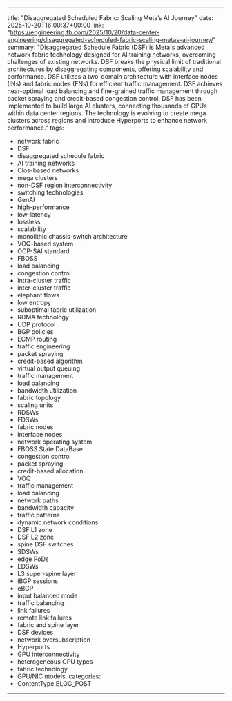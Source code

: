 
---
title: "Disaggregated Scheduled Fabric: Scaling Meta’s AI Journey"
date: 2025-10-20T16:00:37+00:00
link: "https://engineering.fb.com/2025/10/20/data-center-engineering/disaggregated-scheduled-fabric-scaling-metas-ai-journey/"
summary: "Disaggregated Schedule Fabric (DSF) is Meta's advanced network fabric technology designed for AI training networks, overcoming challenges of existing networks. DSF breaks the physical limit of traditional architectures by disaggregating components, offering scalability and performance. DSF utilizes a two-domain architecture with interface nodes (INs) and fabric nodes (FNs) for efficient traffic management. DSF achieves near-optimal load balancing and fine-grained traffic management through packet spraying and credit-based congestion control. DSF has been implemented to build large AI clusters, connecting thousands of GPUs within data center regions. The technology is evolving to create mega clusters across regions and introduce Hyperports to enhance network performance."
tags:
  - network fabric
  - DSF
  - disaggregated schedule fabric
  - AI training networks
  - Clos-based networks
  - mega clusters
  - non-DSF region interconnectivity
  - switching technologies
  - GenAI
  - high-performance
  - low-latency
  - lossless
  - scalability
  - monolithic chassis-switch architecture
  - VOQ-based system
  - OCP-SAI standard
  - FBOSS
  - load balancing
  - congestion control
  - intra-cluster traffic
  - inter-cluster traffic
  - elephant flows
  - low entropy
  - suboptimal fabric utilization
  - RDMA technology
  - UDP protocol
  - BGP policies
  - ECMP routing
  - traffic engineering
  - packet spraying
  - credit-based algorithm
  - virtual output queuing
  - traffic management
  - load balancing
  - bandwidth utilization
  - fabric topology
  - scaling units
  - RDSWs
  - FDSWs
  - fabric nodes
  - interface nodes
  - network operating system
  - FBOSS State DataBase
  - congestion control
  - packet spraying
  - credit-based allocation
  - VOQ
  - traffic management
  - load balancing
  - network paths
  - bandwidth capacity
  - traffic patterns
  - dynamic network conditions
  - DSF L1 zone
  - DSF L2 zone
  - spine DSF switches
  - SDSWs
  - edge PoDs
  - EDSWs
  - L3 super-spine layer
  - iBGP sessions
  - eBGP
  - input balanced mode
  - traffic balancing
  - link failures
  - remote link failures
  - fabric and spine layer
  - DSF devices
  - network oversubscription
  - Hyperports
  - GPU interconnectivity
  - heterogeneous GPU types
  - fabric technology
  - GPU/NIC models.
categories:
  - ContentType.BLOG_POST
---


